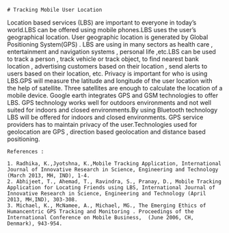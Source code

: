 ```
# Tracking Mobile User Location 
```
Location based services (LBS) are important to everyone in today’s world.LBS can be offered using mobile phones.LBS uses the user’s geographical location. User geographic location is generated by Global Positioning System(GPS) . LBS are using in many sectors as  health care , entertainment and navigation systems , personal life ,etc.LBS can be used to track a person , track vehicle or track object, to find nearest bank location ,  advertising customers based on their location , send alerts to users based on their location, etc. Privacy is important for who is using LBS.GPS will measure the latitude and longitude of the user location with the help of satellite. Three satellites are enough to calculate the location of a mobile device. Google earth integrates GPS and  GSM technologies to offer LBS. GPS technology works well for outdoors environments and not well suited for indoors and closed environments.By using Bluetooth technology LBS will be offered  for indoors and closed environments. GPS service providers has to maintain privacy of the user.Technologies used for geolocation are GPS , direction based geolocation and distance based positioning.

```
References : 

1. Radhika, K.,Jyotshna, K.,Mobile Tracking Application, International Journal of Innovative Research in Science, Engineering and Technology (March 2013, MH, IND), 1-4.
2. Abhijeet, T., Ahemad, T., Ravindra, S., Pranay, D., Mobile Tracking Application for Locating Friends using LBS, International Journal of Innovative Research in Science, Engineering and Technology (April 2013, MH,IND), 303-308.
3. Michael, K., McNamee, A., Michael, MG., The Emerging Ethics of Humancentric GPS Tracking and Monitoring . Proceedings of the International Conference on Mobile Business,  (June 2006, CH, Denmark), 943-954.
```
